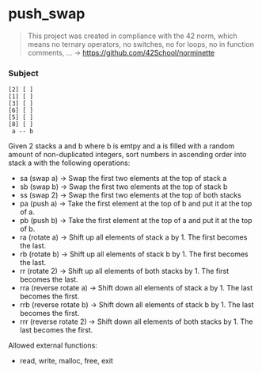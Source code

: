 # push_swap

> This project was created in compliance with the 42 norm, which means no ternary operators, no switches, no for loops, no in function comments, ... -> https://github.com/42School/norminette

### Subject

```
[2] [ ]
[1] [ ]
[3] [ ]
[6] [ ]
[5] [ ]
[8] [ ]
 a -- b
```

Given 2 stacks a and b where b is emtpy and a is filled with a random amount of non-duplicated integers, sort numbers in ascending order into stack a with the following operations:

- sa (swap a) -> Swap the first two elements at the top of stack a
- sb (swap b) -> Swap the first two elements at the top of stack b
- ss (swap 2) -> Swap the first two elements at the top of both stacks
- pa (push a) -> Take the first element at the top of b and put it at the top of a.
- pb (push b) -> Take the first element at the top of a and put it at the top of b.
- ra (rotate a) -> Shift up all elements of stack a by 1. The first becomes the last.
- rb (rotate b) -> Shift up all elements of stack b by 1. The first becomes the last.
- rr (rotate 2) -> Shift up all elements of both stacks by 1. The first becomes the last.
- rra (reverse rotate a) -> Shift down all elements of stack a by 1. The last becomes the first.
- rrb (reverse rotate b) -> Shift down all elements of stack b by 1. The last becomes the first.
- rrr (reverse rotate 2) -> Shift down all elements of both stacks by 1. The last becomes the first.

Allowed external functions:
- read, write, malloc, free, exit